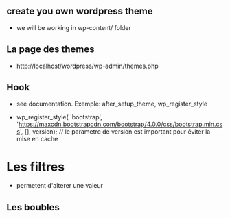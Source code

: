 ## create you own wordpress theme
- we will be working in wp-content/ folder

## La page des themes
- http://localhost/wordpress/wp-admin/themes.php

## Hook
- see documentation. Exemple: after_setup_theme, wp_register_style

- wp_register_style( 'bootstrap', 'https://maxcdn.bootstrapcdn.com/bootstrap/4.0.0/css/bootstrap.min.css', [], version); // le parametre de version est important pour éviter la mise en cache

# Les filtres
- permetent d'alterer une valeur

## Les boubles